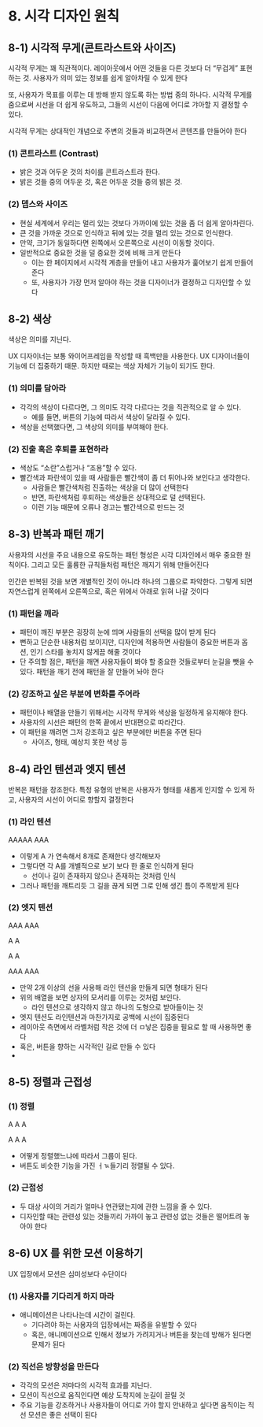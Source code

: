 # 8. 시각 디자인 원칙

## 8-1) 시각적 무게(콘트라스트와 사이즈)

시각적 무게는 꽤 직관적이다. 레이아웃에서 어떤 것들을 다른 것보다 더 “무겁게” 표현하는 것. 사용자가 의미 있는 정보를 쉽게 알아차릴 수 있게 한다

또, 사용자가 목표를 이루는 데 방해 받지 않도록 하는 방법 중의 하나다. 시각적 무게를 줌으로써 시선을 더 쉽게 유도하고, 그들의 시선이 다음에 어디로 갸아할 지 결정할 수 있다.

시각적 무게는 상대적인 개념으로 주변의 것들과 비교하면서 콘텐츠를 만들어야 한다

### (1) 콘트라스트 (Contrast)

- 밝은 것과 어두운 것의 차이를 콘트라스트라 한다.
- 밝은 것들 중의 어두운 것, 혹은 어두운 것들 중의 밝은 것.

### (2) 뎁스와 사이즈

- 현실 세계에서 우리는 멀리 있는 것보다 가까이에 있는 것을 좀 더 쉽게 알아차린다.
- 큰 것을 가까운 것으로 인식하고 뒤에 있는 것을 멀리 있는 것으로 인식한다.
- 만약, 크기가 동일하다면 왼쪽에서 오른쪽으로 시선이 이동할 것이다.
- 일반적으로 중요한 것을 덜 중요한 것에 비해 크게 만든다
  - 이는 한 페이지에서 시각적 계층을 만들어 내고 사용자가 훑어보기 쉽게 만들어 준다
  - 또, 사용자가 가장 먼저 알아야 하는 것을 디자이너가 결정하고 디자인할 수 있다

## 8-2) 색상

색상은 의미를 지닌다.

UX 디자이너는 보통 와이어프레임을 작성할 때 흑백만을 사용한다. UX 디자이너들이 기능에 더 집중하기 때문. 하지만 때로는 색상 자체가 기능이 되기도 한다.

### (1) 의미를 담아라

- 각각의 색상이 다르다면, 그 의미도 각각 다르다는 것을 직관적으로 알 수 있다.
  - 예를 들면, 버튼의 기능에 따라서 색상이 달라질 수 있다.
- 색상을 선택했다면, 그 색상의 의미를 부여해야 한다.

### (2) 진출 혹은 후퇴를 표현하라

- 색상도 “소란”스럽거나 “조용”할 수 있다.
- 빨간색과 파란색이 있을 때 사람들은 빨간색이 좀 더 튀어나와 보인다고 생각한다.
  - 사람들은 빨간색처럼 진출하는 색상을 더 많이 선택한다
  - 반면, 파란색처럼 후퇴하는 색상들은 상대적으로 덜 선택된다.
  - 이런 기능 때문에 오류나 경고는 빨간색으로 만드는 것

## 8-3) 반복과 패턴 깨기

사용자의 시선을 주요 내용으로 유도하는 패턴 형성은 시각 디자인에서 매우 중요한 원칙이다. 그리고 모든 훌륭한 규칙들처럼 패턴은 깨지기 위해 만들어진다

인간은 반복된 것을 보면 개별적인 것이 아니라 하나의 그룹으로 파악한다. 그렇게 되면 자연스럽게 왼쪽에서 오른쪽으로, 혹은 위에서 아래로 읽혀 나갈 것이다

### (1) 패턴을 깨라

- 패턴이 깨진 부분은 굉장히 눈에 띄며 사람들의 선택을 많이 받게 된다
- 뻔하고 단순한 내용처럼 보이지만, 디자인에 적용하면 사람들이 중요한 버튼과 옵션, 인기 스타를 놓치지 않게끔 해줄 것이다
- 단 주의할 점은, 패턴을 깨면 사용자들이 봐야 할 중요한 것들로부터 눈길을 뺏을 수 있다. 패턴을 깨기 전에 패턴을 잘 만들어 놔야 한다

### (2) 강조하고 싶은 부분에 변화를 주어라

- 패턴이나 배열을 만들기 위해서는 시각적 무게와 색상을 일정하게 유지해야 한다.
- 사용자의 시선은 패턴의 한쪽 끝에서 반대편으로 따라간다.
- 이 패턴을 깨려면 그저 강조하고 싶은 부분에만 버튼을 주면 된다
  - 사이즈, 형태, 예상치 못한 색상 등

## 8-4) 라인 텐션과 엣지 텐션

반복은 패턴을 창조한다. 특정 유형의 반복은 사용자가 형태를 새롭게 인지할 수 있게 하고, 사용자의 시선이 어디로 향할지 결정한다

### (1) 라인 텐션

AAAAA AAA

- 이렇게 A 가 연속해서 8개로 존재한다 생각해보자
- 그렇다면 각 A를 개별적으로 보기 보다 한 줄로 인식하게 된다
  - 선이나 길이 존재하지 않으나 존재하는 것처럼 인식
- 그러나 패턴을 깨트리듯 그 길을 끊게 되면 그로 인해 생긴 틈이 주목받게 된다

### (2) 엣지 텐션

AAA AAA

A A

A A

AAA AAA

- 만약 2개 이상의 선을 사용해 라인 텐션을 만들게 되면 형태가 된다
- 위의 배열을 보면 상자의 모서리를 이루는 것처럼 보인다.
  - 라인 텐션으로 생각하지 않고 하나의 도형으로 받아들이는 것
- 엣지 텐션도 라인텐션과 마찬가지로 공백에 시선이 집중된다
- 레이아웃 측면에서 라벨처럼 작은 것에 더 ㅁ낳은 집중을 필요로 할 때 사용하면 좋다
- 혹은, 버튼을 향하는 시각적인 길로 만들 수 있다
-

## 8-5) 정렬과 근접성

### (1) 정렬

A A A

A A A

- 어떻게 정렬했느냐에 따라서 그룹이 된다.
- 버튼도 비슷한 기능을 가진 ㅓㄳ들기리 정렬될 수 있다.

### (2) 근접성

- 두 대상 사이의 거리가 얼마나 연관됐는지에 관한 느낌을 줄 수 있다.
- 디자인할 때는 관련성 있는 것들끼리 가까이 놓고 관련성 없는 것들은 떨어트려 놓아야 한다

## 8-6) UX 를 위한 모션 이용하기

UX 입장에서 모션은 심미성보다 수단이다

### (1) 사용자를 기다리게 하지 마라

- 애니메이션은 나타나는데 시간이 걸린다.
  - 기다려야 하는 사용자의 입장에서는 짜증을 유발할 수 있다
  - 혹은, 애니메이션으로 인해서 정보가 가려지거나 버튼을 찾는데 방해가 된다면 문제가 된다

### (2) 직선은 방향성을 만든다

- 각각의 모션은 저마다의 시각적 효과를 지닌다.
- 모션이 직선으로 움직인다면 예상 도착지에 눈길이 끌릴 것
- 주요 기능을 강조하거나 사용자들이 어디로 가야 할지 안내하고 싶다면 움직이는 직선 모션은 좋은 선택이 된다
